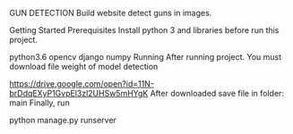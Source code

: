 GUN DETECTION
Build website detect guns in images.

Getting Started
Prerequisites
Install python 3 and libraries before run this project.

python3.6
opencv
django
numpy
Running
After running project. You must download file weight of model detection

https://drive.google.com/open?id=11N-brDdqEXyP1GvpEl3zl2UHSw5mHYgK
After downloaded save file in folder: main Finally, run

python manage.py runserver
